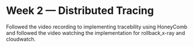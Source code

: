 # Week 2 — Distributed Tracing
Followed the video recording to implementing tracebility using HoneyComb and followed the video watching the implementation for rollback,x-ray and cloudwatch.
